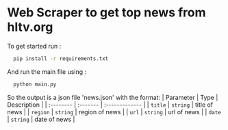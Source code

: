 # Web Scraper to get top news from hltv.org

To get started run :
```bash
  pip install -r requirements.txt
```
And run the main file using :
```bash
  python main.py
``` 
So the output is a json file 'news.json' with the format:
| Parameter | Type     | Description    |
| :-------- | :------- | :------------- |
| `title`   | `string` | title of news  |
| `region`  | `string` | region of news |
| `url`     | `string` | url of news    |
| `date`    | `string` | date of news   |